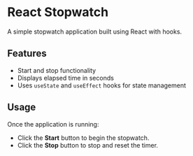 # React Stopwatch

A simple stopwatch application built using React with hooks.

## Features

- Start and stop functionality
- Displays elapsed time in seconds
- Uses `useState` and `useEffect` hooks for state management


## Usage

Once the application is running:

- Click the **Start** button to begin the stopwatch.
- Click the **Stop** button to stop and reset the timer.

